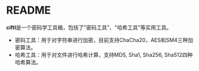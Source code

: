 # README

**ciftl**是一个密码学工具箱，包括了"密码工具"、"哈希工具"等实用工具。 

- 密码工具：用于对字符串进行加密，目前支持ChaCha20，AES和SM4三种加密算法。
- 哈希工具：用于对文件进行哈希计算，支持MD5, Sha1, Sha256, Sha512四种哈希算法。